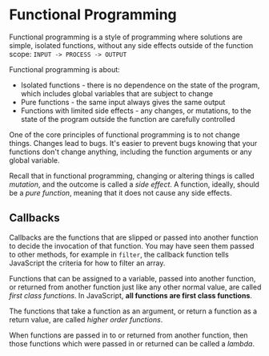 # Functional Programming

Functional programming is a style of programming where solutions are simple, isolated functions, without any side effects outside of the function scope: `INPUT -> PROCESS -> OUTPUT`

Functional programming is about:

- Isolated functions - there is no dependence on the state of the program, which includes global variables that are subject to change
- Pure functions - the same input always gives the same output
- Functions with limited side effects - any changes, or mutations, to the state of the program outside the function are carefully controlled

One of the core principles of functional programming is to not change things. Changes lead to bugs. It's easier to prevent bugs knowing that your functions don't change anything, including the function arguments or any global variable.

Recall that in functional programming, changing or altering things is called _mutation_, and the outcome is called a _side effect_. A function, ideally, should be a _pure function_, meaning that it does not cause any side effects.

## Callbacks

Callbacks are the functions that are slipped or passed into another function to decide the invocation of that function. You may have seen them passed to other methods, for example in `filter`, the callback function tells JavaScript the criteria for how to filter an array.

Functions that can be assigned to a variable, passed into another function, or returned from another function just like any other normal value, are called _first class functions_. In JavaScript, **all functions are first class functions**.

The functions that take a function as an argument, or return a function as a return value, are called _higher order functions_.

When functions are passed in to or returned from another function, then those functions which were passed in or returned can be called a _lambda_.

